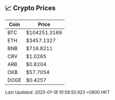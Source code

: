 ## 📈 Crypto Prices

| Coin | Price |
| ---- | ----- |
| BTC | $104251.3169 |
| ETH | $3457.1327 |
| BNB | $716.8211 |
| CRV | $1.0265 |
| ARB | $0.8204 |
| OKB | $57.7054 |
| DOGE | $0.4257 |

_Last Updated: 2025-01-18 10:58:50.923 +0800 HKT_